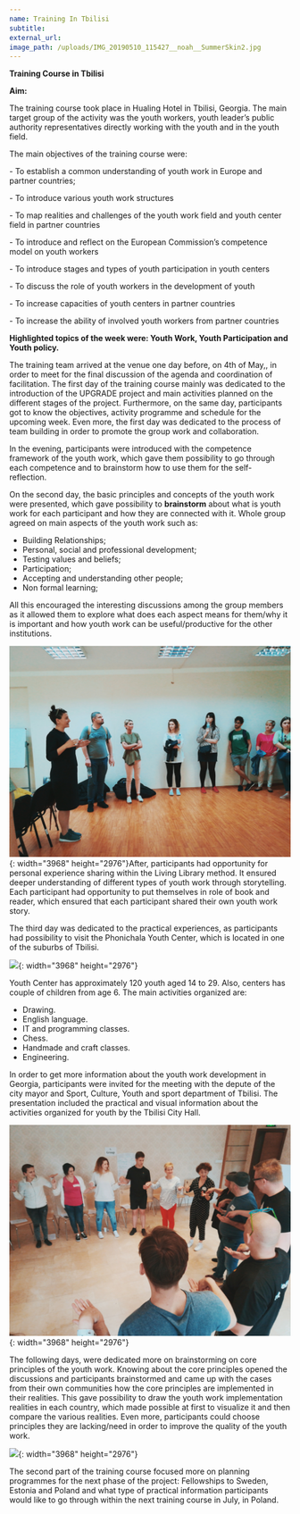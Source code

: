 ```yaml
---
name: Training In Tbilisi
subtitle:
external_url:
image_path: /uploads/IMG_20190510_115427__noah__SummerSkin2.jpg
---
```


**Training Course in Tbilisi**

**Aim:**

The training course took place in Hualing Hotel in Tbilisi, Georgia. The main target group of the activity was the youth workers, youth leader’s public authority representatives directly working with the youth and in the youth field.

The main objectives of the training course were:

\- To establish a common understanding of youth work in Europe and partner countries;

\- To introduce various youth work structures

\- To map realities and challenges of the youth work field and youth center field in partner countries

\- To introduce and reflect on the European Commission’s competence model on youth workers

\- To introduce stages and types of youth participation in youth centers

\- To discuss the role of youth workers in the development of youth

\- To increase capacities of youth centers in partner countries

\- To increase the ability of involved youth workers from partner countries

**Highlighted topics of the week were: Youth Work, Youth Participation and Youth policy.**

The training team arrived at the venue one day before, on 4th of May,, in order to meet for the final discussion of the agenda and coordination of facilitation. The first day of the training course mainly was dedicated to the introduction of the UPGRADE project and main activities planned on the different stages of the project. Furthermore, on the same day, participants got to know the objectives, activity programme and schedule for the upcoming week. Even more, the first day was dedicated to the process of team building in order to promote the group work and collaboration.

In the evening, participants were introduced with the competence framework of the youth work, which gave them possibility to go through each competence and to brainstorm how to use them for the self- reflection.

On the second day, the basic principles and concepts of the youth work were presented, which gave possibility to **brainstorm** about what is youth work for each participant and how they are connected with it. Whole group agreed on main aspects of the youth work such as:

* Building Relationships;
* Personal, social and professional development;
* Testing values and beliefs;
* Participation;
* Accepting and understanding other people;
* Non formal learning;

All this encouraged the interesting discussions among the group members as it allowed them to explore what does each aspect means for them/why it is important and how youth work can be useful/productive for the other institutions.

![](/uploads/img-20190508-151541--noah--summerskin2.jpg){: width="3968" height="2976"}After, participants had opportunity for personal experience sharing within the Living Library method. It ensured deeper understanding of different types of youth work through storytelling. Each participant had opportunity to put themselves in role of book and reader, which ensured that each participant shared their own youth work story.

The third day was dedicated to the practical experiences, as participants had possibility to visit the Phonichala Youth Center, which is located in one of the suburbs of Tbilisi.

![](/uploads/img-20190510-121926--noah--summerskin2.jpg){: width="3968" height="2976"}

Youth Center has approximately 120 youth aged 14 to 29. Also, centers has couple of children from age 6. The main activities organized are:

* Drawing.
* English language.
* IT and programming classes.
* Chess.
* Handmade and craft classes.
* Engineering.

In order to get more information about the youth work development in Georgia, participants were invited for the meeting with the depute of the city mayor and Sport, Culture, Youth and sport department of Tbilisi. The presentation included the practical and visual information about the activities organized for youth by the Tbilisi City Hall.

![](/uploads/img-20190506-173505--noah--summerskin2-1.jpg){: width="3968" height="2976"}

The following days, were dedicated more on brainstorming on core principles of the youth work. Knowing about the core principles opened the discussions and participants brainstormed and came up with the cases from their own communities how the core principles are implemented in their realities. This gave possibility to draw the youth work implementation realities in each country, which made possible at first to visualize it and then compare the various realities. Even more, participants could choose principles they are lacking/need in order to improve the quality of the youth work.

![](/uploads/img-20190508-151848--noah--summerskin2.jpg){: width="3968" height="2976"}

The second part of the training course focused more on planning programmes for the next phase of the project: Fellowships to Sweden, Estonia and Poland and what type of practical information participants would like to go through within the next training course in July, in Poland.